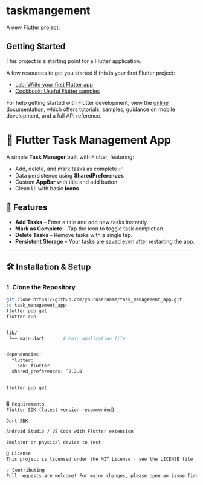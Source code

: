 # taskmangement

A new Flutter project.

## Getting Started

This project is a starting point for a Flutter application.

A few resources to get you started if this is your first Flutter project:

- [Lab: Write your first Flutter app](https://docs.flutter.dev/get-started/codelab)
- [Cookbook: Useful Flutter samples](https://docs.flutter.dev/cookbook)

For help getting started with Flutter development, view the
[online documentation](https://docs.flutter.dev/), which offers tutorials,
samples, guidance on mobile development, and a full API reference.
# 📝 Flutter Task Management App

A simple **Task Manager** built with Flutter, featuring:
- Add, delete, and mark tasks as complete ✅
- Data persistence using **SharedPreferences**
- Custom **AppBar** with title and add button
- Clean UI with basic **Icons**

## 🚀 Features
- **Add Tasks** – Enter a title and add new tasks instantly.
- **Mark as Complete** – Tap the icon to toggle task completion.
- **Delete Tasks** – Remove tasks with a single tap.
- **Persistent Storage** – Your tasks are saved even after restarting the app.

---

## 🛠️ Installation & Setup

### 1. Clone the Repository
```bash
git clone https://github.com/yourusername/task_management_app.git
cd task_management_app
flutter pub get
flutter run


lib/
 └── main.dart       # Main application file


dependencies:
  flutter:
    sdk: flutter
  shared_preferences: ^2.2.0


flutter pub get


🖥️ Requirements
Flutter SDK (latest version recommended)

Dart SDK

Android Studio / VS Code with Flutter extension

Emulator or physical device to test

📜 License
This project is licensed under the MIT License - see the LICENSE file for details.

💡 Contributing
Pull requests are welcome! For major changes, please open an issue first to discuss what you would like to change.
